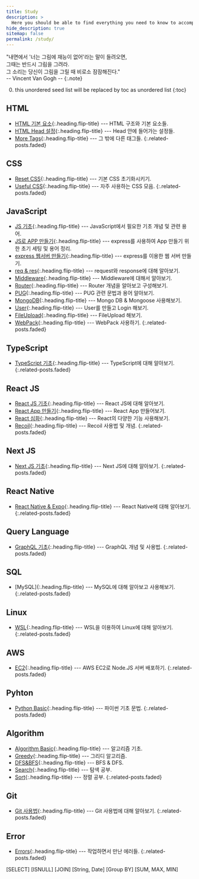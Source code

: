 ```yaml
---
title: Study
description: >
  Here you should be able to find everything you need to know to accomplish the most common tasks when blogging with Hydejack.
hide_description: true
sitemap: false
permalink: /study/
---
```


"내면에서 '너는 그림에 재능이 없어'라는 말이 들려오면,<br>
그때는 반드시 그림을 그려라.<br>
그 소리는 당신이 그림을 그릴 때 비로소 잠잠해진다."<br>
-- Vincent Van Gogh --
{:.note}

0. this unordered seed list will be replaced by toc as unordered list 
{:toc}
## HTML
* [HTML 기본 요소]{:.heading.flip-title} --- HTML 구조와 기본 요소들.
* [HTML Head 설정]{:.heading.flip-title} --- Head 안에 들어가는 설정들.
* [More Tags]{:.heading.flip-title} --- 그 밖에 다른 태그들.
{:.related-posts.faded}

## CSS
* [Reset CSS]{:.heading.flip-title} --- 기본 CSS 초기화시키기.
* [Useful CSS]{:.heading.flip-title} --- 자주 사용하는 CSS 모음.
{:.related-posts.faded}

## JavaScript
* [JS 기초]{:.heading.flip-title} --- JavaScript에서 필요한 기초 개념 및 관련 용어.
* [JS로 APP 만들기]{:.heading.flip-title} --- express를 사용하여 App 만들기 위한 초기 세팅 및 용어 정리.
* [express 웹서버 만들기]{:.heading.flip-title} --- express를 이용한 웹 서버 만들기.
* [req & res]{:.heading.flip-title} --- request와 response에 대해 알아보기.
* [Middleware]{:.heading.flip-title} --- Middleware에 대해서 알아보기.
* [Router]{:.heading.flip-title} --- Router 개념을 알아보고 구성해보기.
* [PUG]{:.heading.flip-title} --- PUG 관련 문법과 용어 알아보기.
* [MongoDB]{:.heading.flip-title} --- Mongo DB & Mongoose 사용해보기.
* [User]{:.heading.flip-title} --- User를 만들고 Login 해보기.
* [FileUpload]{:.heading.flip-title} --- FileUpload 해보기.
* [WebPack]{:.heading.flip-title} --- WebPack 사용하기.
{:.related-posts.faded}

## TypeScript
* [TypeScript 기초]{:.heading.flip-title} --- TypeScript에 대해 알아보기.
{:.related-posts.faded}

## React JS
* [React JS 기초]{:.heading.flip-title} --- React JS에 대해 알아보기.
* [React App 만들기]{:.heading.flip-title} --- React App 만들어보기.
* [React 심화]{:.heading.flip-title} --- React의 다양한 기능 사용해보기.
* [Recoil]{:.heading.flip-title} --- Recoil 사용법 및 개념.
{:.related-posts.faded}

## Next JS
* [Next JS 기초]{:.heading.flip-title} --- Next JS에 대해 알아보기.
{:.related-posts.faded}

## React Native
* [React Native & Expo]{:.heading.flip-title} --- React Native에 대해 알아보기.
{:.related-posts.faded}

## Query Language
* [GraphQL 기초]{:.heading.flip-title} --- GraphQL 개념 및 사용법.
{:.related-posts.faded}

## SQL
* [MySQL]{:.heading.flip-title} --- MySQL에 대해 알아보고 사용해보기. 
{:.related-posts.faded}

## Linux
* [WSL]{:.heading.flip-title} --- WSL을 이용하여 Linux에 대해 알아보기. 
{:.related-posts.faded}

## AWS
* [EC2]{:.heading.flip-title} --- AWS EC2로 Node.JS 서버 배포하기. 
{:.related-posts.faded}

## Pyhton
* [Python Basic]{:.heading.flip-title} --- 파이썬 기초 문법.
{:.related-posts.faded}

## Algorithm
* [Algorithm Basic]{:.heading.flip-title} --- 알고리즘 기초.
* [Greedy]{:.heading.flip-title} --- 그리디 알고리즘.
* [DFS&BFS]{:.heading.flip-title} --- BFS & DFS.
* [Search]{:.heading.flip-title} --- 탐색 공부. 
* [Sort]{:.heading.flip-title} --- 정렬 공부. 
{:.related-posts.faded}

## Git
* [Git 사용법]{:.heading.flip-title} --- Git 사용법에 대해 알아보기. 
{:.related-posts.faded}

## Error
* [Errors]{:.heading.flip-title} --- 작업하면서 만난 에러들.
{:.related-posts.faded}

<!-- HTML -->
[HTML 기본 요소]: 2020-06-01-html기초1.md
[HTML Head 설정]: 2020-06-02-html기초2.md
[More Tags]: 2020-06-03-html기초3.md

<!-- CSS -->
[Reset CSS]: 2020-07-01-reset.md
[Useful CSS]: 2020-07-02-usefulCss.md

<!-- JavaScript -->
[JS 기초]: 2020-12-30-js기초.md
[JS로 APP 만들기]: 2020-12-31-fullstackBasic.md
[express 웹서버 만들기]: 2021-01-01-express.md
[req & res]: 2021-01-02-req&res.md
[Middleware]: 2021-01-03-middleware.md
[Router]: 2021-01-04-router.md
[PUG]: 2021-01-05-pug.md
[MongoDB]: 2021-01-06-mongoDB.md
[User]: 2021-01-07-user.md
[FileUpload]: 2021-01-08-fileUpload.md
[WebPack]: 2021-01-09-webpack.md

<!-- TS 기초 -->
[TypeScript 기초]: 2021-02-01-ts기초.md

<!-- React JS -->
[React JS 기초]: 2021-07-01-reactJS기초.md
[React App 만들기]: 2021-07-02-reactApp.md
[React 심화]: 2021-07-03-reactMaster.md
[Recoil]: 2021-07-04-recoil.md

<!-- Next JS -->
[Next JS 기초]: 2022-07-01-NextJS기초.md

<!-- React Native -->
[React Native & Expo]: 2022-11-01-reactNative&Expo.md

<!-- Query Language -->
[GraphQL 기초]: 2022-10-01-graphql.md

<!-- SQL -->
[MySQL 기초]: 2023-01-03-mysql.md
[SELECT]
[ISNULL]
[JOIN]
[String, Date]
[Group BY]
[SUM, MAX, MIN]

<!-- Linux -->
[WSL]: 2022-01-01-wsl.md

<!-- AWS -->
[EC2]: 2022-09-01-ec2.md

<!-- Python -->
[Python Basic]: 2022-03-01-python-basic.md

<!-- Algorithm -->
[Algorithm Basic]: 2022-04-01-algorithm-basic.md
[Greedy]: 2022-04-02-greedy.md
[Search]: 2022-05-01-search.md
[Sort]: 2022-05-02-sort.md
[DFS&BFS]: 2022-04-03-dfs&bfs.md

<!-- Git -->
[Git 사용법]: 2022-09-01-git.md

<!-- Error -->
[Errors]: 2022-12-25-error.md

